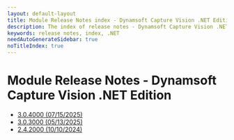 ```yaml
---
layout: default-layout
title: Module Release Notes index - Dynamsoft Capture Vision .NET Edition
description: The index of release notes - Dynamsoft Capture Vision .NET Edition.
keywords: release notes, index, .NET
needAutoGenerateSidebar: true
noTitleIndex: true
---
```


# Module Release Notes - Dynamsoft Capture Vision .NET Edition

- [3.0.4000 (07/15/2025)](dotnet-3.md#304000-07152025)
- [3.0.3000 (05/13/2025)](dotnet-3.md#303000-05132025)
- [2.4.2000 (10/10/2024)](dotnet-2.md#242000-10102024)
